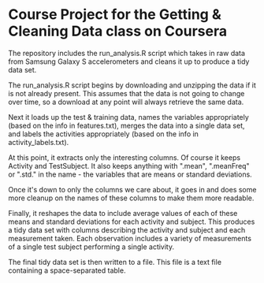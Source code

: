 Course Project for the Getting &amp; Cleaning Data class on Coursera
====================================================================

The repository includes the run_analysis.R script which takes in raw
data from Samsung Galaxy S accelerometers and cleans it up to produce a tidy
data set.

The run_analysis.R script begins by downloading and unzipping the data if
it is not already present.  This assumes that the data is not going to
change over time, so a download at any point will always retrieve the same
data.

Next it loads up the test & training data, names the variables appropriately
(based on the info in features.txt), merges the data into a single data set,
and labels the activities appropriately (based on the info in
activity_labels.txt).

At this point, it extracts only the interesting columns.  Of course it keeps
Activity and TestSubject.  It also keeps anything with ".mean", ".meanFreq"
or ".std." in the name - the variables that are means or standard deviations.

Once it's down to only the columns we care about, it goes in and does some
more cleanup on the names of these columns to make them more readable.

Finally, it reshapes the data to include average values of each of these means
and standard deviations for each activity and subject.  This produces a tidy
data set with columns describing the activity and subject and each measurement
taken.  Each observation includes a variety of measurements of a single
test subject performing a single activity.

The final tidy data set is then written to a file.  This file is a
text file containing a space-separated table.